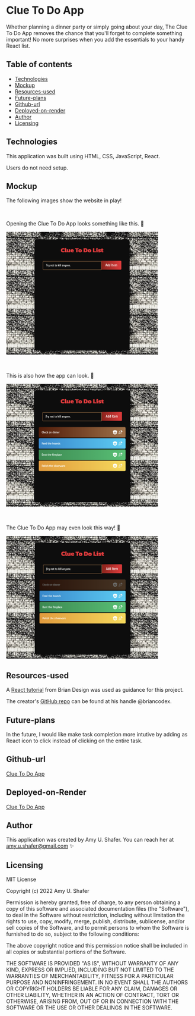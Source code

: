 # Clue To Do App

Whether planning a dinner party or simply going about your day, The Clue To Do App removes the chance that you'll forget to complete something important! No more surprises when you add the essentials to your handy React list. 

## Table of contents

- [Technologies](#technologies)
- [Mockup](#mockup)
- [Resources-used](#resources-used)
- [Future-plans](#future-plans)
- [Github-url](#github-url)
- [Deployed-on-render](#deployed-on-render)
- [Author](#author)
- [Licensing](#licensing)

## Technologies

This application was built using HTML, CSS, JavaScript, React.

Users do not need setup.

## Mockup

The following images show the website in play!

&nbsp;

Opening the Clue To Do App looks something like this. 🎲 

<img src="src/assets/clue1.png" width="410" height="330" alt="clue-app-start"/>

&nbsp;

This is also how the app can look. 🔎

<img src="src/assets/clue2.png" width="410" height="330" alt="clue-app-with-tasks"/>

&nbsp;

The Clue To Do App may even look this way! 🔧

<img src="src/assets/clue3.png" width="410" height="330" alt="clue-app-tast-complete"/>

## Resources-used

A <a href="https://www.youtube.com/watch?v=E1E08i2UJGI" target="_blank">React tutorial</a> from Brian Design was used as guidance for this project.  

The creator's <a href="https://github.com/briancodex/react-todo-app-v1" target="_blank">GitHub repo</a> can be found at his handle @briancodex.

## Future-plans

In the future, I would like make task completion more intutive by adding as React icon to click instead of clicking on the entire task. 

## Github-url

<a href="https://github.com/AmyShafer/clue-todo" target="_blank"> Clue To Do App </a>

## Deployed-on-Render

<a href="https://clue-todo.onrender.com/" target="_blank"> Clue To Do App </a>

## Author

This application was created by Amy U. Shafer. You can reach her at amy.u.shafer@gmail.com ✨

## Licensing

MIT License

Copyright (c) 2022 Amy U. Shafer

Permission is hereby granted, free of charge, to any person obtaining a copy
of this software and associated documentation files (the "Software"), to deal
in the Software without restriction, including without limitation the rights
to use, copy, modify, merge, publish, distribute, sublicense, and/or sell
copies of the Software, and to permit persons to whom the Software is
furnished to do so, subject to the following conditions:

The above copyright notice and this permission notice shall be included in all
copies or substantial portions of the Software.

THE SOFTWARE IS PROVIDED "AS IS", WITHOUT WARRANTY OF ANY KIND, EXPRESS OR
IMPLIED, INCLUDING BUT NOT LIMITED TO THE WARRANTIES OF MERCHANTABILITY,
FITNESS FOR A PARTICULAR PURPOSE AND NONINFRINGEMENT. IN NO EVENT SHALL THE
AUTHORS OR COPYRIGHT HOLDERS BE LIABLE FOR ANY CLAIM, DAMAGES OR OTHER
LIABILITY, WHETHER IN AN ACTION OF CONTRACT, TORT OR OTHERWISE, ARISING FROM,
OUT OF OR IN CONNECTION WITH THE SOFTWARE OR THE USE OR OTHER DEALINGS IN THE
SOFTWARE.